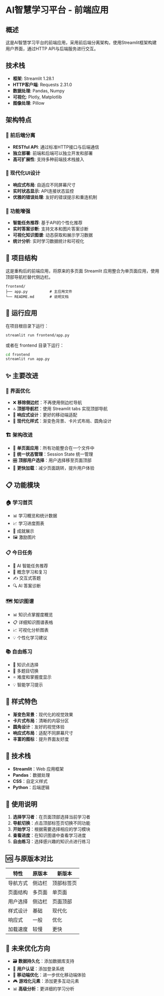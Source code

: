 # AI智慧学习平台 - 前端应用

## 概述

这是AI智慧学习平台的前端应用，采用前后端分离架构，使用Streamlit框架构建用户界面，通过HTTP API与后端服务进行交互。

## 技术栈

- **框架**: Streamlit 1.28.1
- **HTTP客户端**: Requests 2.31.0
- **数据处理**: Pandas, Numpy
- **可视化**: Plotly, Matplotlib
- **图像处理**: Pillow

## 架构特点

### 🔄 前后端分离
- **RESTful API**: 通过标准HTTP接口与后端通信
- **独立部署**: 前端和后端可以独立开发和部署
- **高可扩展性**: 支持多种前端技术栈接入

### 🎨 现代化UI设计
- **响应式布局**: 自适应不同屏幕尺寸
- **实时状态显示**: API连接状态监控
- **优雅的错误处理**: 友好的错误提示和重连机制

### 🚀 功能增强
- **智能任务推荐**: 基于API的个性化推荐
- **实时答案诊断**: 支持文本和图片答案诊断
- **可视化知识图谱**: 动态获取和展示学习数据
- **统计分析**: 实时学习数据统计和可视化

## 📁 项目结构

这是重构后的前端应用，将原来的多页面 Streamlit 应用整合为单页面应用，使用顶部导航栏替代侧边栏。

```
frontend/
├── app.py          # 主应用文件
└── README.md       # 说明文档
```

## 🚀 运行应用

在项目根目录下运行：

```bash
streamlit run frontend/app.py
```

或者在 frontend 目录下运行：

```bash
cd frontend
streamlit run app.py
```

## ✨ 主要改进

### 🎨 界面优化
- ❌ **移除侧边栏**：不再使用侧边栏导航
- 🔝 **顶部导航栏**：使用 Streamlit tabs 实现顶部导航
- 📱 **响应式设计**：更好的移动端适配
- 🎯 **现代化样式**：渐变色背景、卡片式布局、圆角设计

### 🏗️ 架构改进
- 📄 **单页面应用**：所有功能整合在一个文件中
- 🔄 **统一状态管理**：Session State 统一管理
- 🎛️ **顶部用户选择**：用户选择移至页面顶部
- 🚀 **更快加载**：减少页面跳转，提升用户体验

## 📋 功能模块

### 🏠 学习首页
- 📊 学习概览和统计数据
- 📈 学习进度图表
- 🎉 成就展示
- 🖼️ 激励图片

### 📋 今日任务
- 🤖 AI 智能任务推荐
- 📖 概念学习和复习
- ✍️ 交互式答题
- 🔍 AI 答案诊断

### 🗺️ 知识图谱
- 📊 知识点掌握度概览
- 📋 详细知识图谱表格
- 📈 可视化分析图表
- 💡 个性化学习建议

### 📚 自由练习
- 🎯 知识点选择
- 🔢 多题目切换
- ⭐ 难度和掌握度显示
- 💡 智能学习提示

## 🎨 样式特色

- **渐变色背景**：现代化的视觉效果
- **卡片式布局**：清晰的内容分区
- **圆角设计**：友好的视觉体验
- **响应式布局**：适配不同屏幕尺寸
- **丰富的图标**：提升界面友好度

## 🔧 技术栈

- **Streamlit**：Web 应用框架
- **Pandas**：数据处理
- **CSS**：自定义样式
- **Python**：后端逻辑

## 📝 使用说明

1. **选择学习者**：在页面顶部选择当前学习者
2. **导航切换**：点击顶部标签页切换不同功能
3. **开始学习**：根据需要选择相应的学习模块
4. **查看进度**：在知识图谱中查看学习进度
5. **自由练习**：选择感兴趣的知识点进行练习

## 🆚 与原版本对比

| 特性 | 原版本 | 新版本 |
|------|--------|--------|
| 导航方式 | 侧边栏 | 顶部标签页 |
| 页面结构 | 多页面 | 单页面 |
| 用户选择 | 侧边栏 | 页面顶部 |
| 样式设计 | 基础 | 现代化 |
| 响应式 | 一般 | 优化 |
| 加载速度 | 较慢 | 更快 |

## 🔮 未来优化方向

- 🗃️ **数据持久化**：添加数据库支持
- 🔐 **用户认证**：添加登录系统
- 📱 **移动端优化**：进一步优化移动端体验
- 🎮 **游戏化元素**：添加更多互动元素
- 📊 **高级分析**：更详细的学习分析